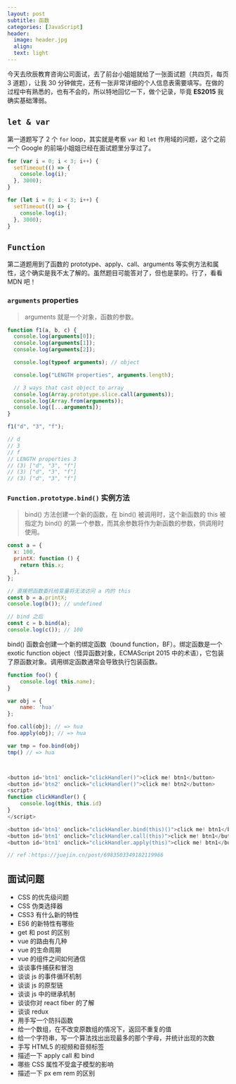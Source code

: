 ```yaml
---
layout: post
subtitle: 函数
categories: [JavaScript]
header:
  image: header.jpg
  align:
  text: light
---
```


今天去欣辰教育咨询公司面试，去了前台小姐姐就给了一张面试题（共四页，每页 3 道题），让我 30 分钟做完，还有一张非常详细的个人信息表需要填写。在做的过程中有熟悉的，也有不会的，所以特地回忆一下，做个记录，毕竟 **ES2015** 我确实基础薄弱。

## `let & var`

第一道题写了 2 个 `for` loop，其实就是考察 `var` 和 `let` 作用域的问题，这个之前一个 Google 的前端小姐姐已经在面试题里分享过了。

```javascript
for (var i = 0; i < 3; i++) {
  setTimeout(() => {
    console.log(i);
  }, 3000);
}

for (let i = 0; i < 3; i++) {
  setTimeout(() => {
    console.log(i);
  }, 3000);
}
```

## `Function`

第二道题用到了函数的 prototype、apply、call、arguments 等实例方法和属性，这个确实是我不太了解的。虽然题目可能答对了，但也是蒙的。行了，看看 MDN 吧！

### `arguments` properties

> arguments 就是一个对象，函数的参数。

```javascript
function f1(a, b, c) {
  console.log(arguments[0]);
  console.log(arguments[1]);
  console.log(arguments[2]);

  console.log(typeof arguments); // object

  console.log("LENGTH properties", arguments.length);

  // 3 ways that cast object to array
  console.log(Array.prototype.slice.call(arguments));
  console.log(Array.from(arguments));
  console.log([...arguments]);
}

f1("d", "3", "f");

// d
// 3
// f
// LENGTH properties 3
// (3) ["d", "3", "f"]
// (3) ["d", "3", "f"]
// (3) ["d", "3", "f"]
```

### `Function.prototype.bind()` 实例方法

> bind() 方法创建一个新的函数，在 bind() 被调用时，这个新函数的 this 被指定为 bind() 的第一个参数，而其余参数将作为新函数的参数，供调用时使用。

```javascript
const a = {
  x: 100,
  printX: function () {
    return this.x;
  },
};

// 直接把函数委托给变量将无法访问 a 内的 this
const b = a.printX;
console.log(b()); // undefined

// bind 之后
const c = b.bind(a);
console.log(c()); // 100
```

bind() 函数会创建一个新的绑定函数（bound function，BF）。绑定函数是一个 exotic function object（怪异函数对象，ECMAScript 2015 中的术语），它包装了原函数对象。调用绑定函数通常会导致执行包装函数。

```javascript
function foo() {
    console.log( this.name);
}

var obj = {
    name: 'hua'
};

foo.call(obj); // => hua
foo.apply(obj); // => hua

var tmp = foo.bind(obj)
tmp() // => hua



<button id='btn1' onclick="clickHandler()">click me! btn1</button>
<button id='btn2' onclick="clickHandler()">click me! btn2</button>
<script>
function clickHandler() {
	console.log(this, this.id)
}
</script>

<button id='btn1' onclick="clickHandler.bind(this)()">click me! btn1</button>
<button id='btn1' onclick="clickHandler.call(this)">click me! btn1</button>
<button id='btn1' onclick="clickHandler.apply(this)">click me! btn1</button>

// ref：https://juejin.cn/post/6983503349182119966

```

## 面试问题

- CSS 的优先级问题
- CSS 伪类选择器
- CSS3 有什么新的特性
- ES6 的新特性有哪些
- get 和 post 的区别
- vue 的路由有几种
- vue 的生命周期
- vue 的组件之间如何通信
- 谈谈事件捕获和冒泡
- 谈谈 js 的事件循环机制
- 谈谈 js 的原型链
- 谈谈 js 中的继承机制
- 谈谈你对 react fiber 的了解
- 谈谈 redux
- 用手写一个防抖函数
- 给一个数组，在不改变原数组的情况下，返回不重复的值
- 给一个字符串，写一个算法找出出现最多的那个字母，并统计出现的次数
- 手写 HTML5 的视频和音频标签
- 描述一下 apply call 和 bind
- 哪些 CSS 属性不受盒子模型的影响
- 描述一下 px em rem 的区别

